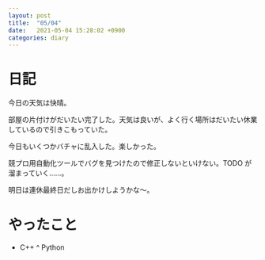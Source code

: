 ```yaml
---
layout: post
title:  "05/04"
date:   2021-05-04 15:28:02 +0900
categories: diary
---
```

# 日記

今日の天気は快晴。

部屋の片付けがだいたい完了した。天気は良いが、よく行く場所はだいたい休業しているので引きこもっていた。

今日もいくつかバチャに乱入した。楽しかった。

競プロ用自動化ツールでバグを見つけたので修正しないといけない。TODO が溜まっていく......。

明日は連休最終日だしお出かけしようかな～。

# やったこと

- C++
^ Python